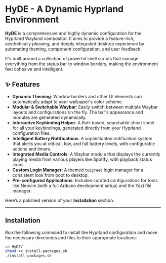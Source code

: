 # HyDE - A Dynamic Hyprland Environment

**HyDE** is a comprehensive and highly dynamic configuration for the Hyprland Wayland compositor. It aims to provide a feature-rich, aesthetically pleasing, and deeply integrated desktop experience by automating theming, component configuration, and user feedback.

It's built around a collection of powerful shell scripts that manage everything from the status bar to window borders, making the environment feel cohesive and intelligent.

## ✨ Features
-   **Dynamic Theming**: Window borders and other UI elements can automatically adapt to your wallpaper's color scheme.
-   **Modular & Switchable Waybar**: Easily switch between multiple Waybar layouts and configurations on the fly. The bar's appearance and modules are generated dynamically.
-   **Interactive Keybinding Helper**: A Rofi-based, searchable cheat sheet for all your keybindings, generated directly from your Hyprland configuration files.
-   **Intelligent Battery Notifications**: A sophisticated notification system that alerts you at critical, low, and full battery levels, with configurable actions and timers.
-   **Integrated Media Controls**: A Waybar module that displays the currently playing media from various players like Spotify, with playback status icons.
-   **Custom Login Manager**: A themed `tuigreet` login manager for a consistent look from boot to desktop.
-   **Pre-configured Applications**: Includes curated configurations for tools like Neovim (with a full Arduino development setup) and the Yazi file manager.

Here’s a polished version of your **Installation** section:

---

## Installation

Run the following command to install the Hyprland configuration and move the necessary directories and files to their appropriate locations:

```bash
cd HyDE/
chmod +x install-packages.sh
./install-packages.sh
```


